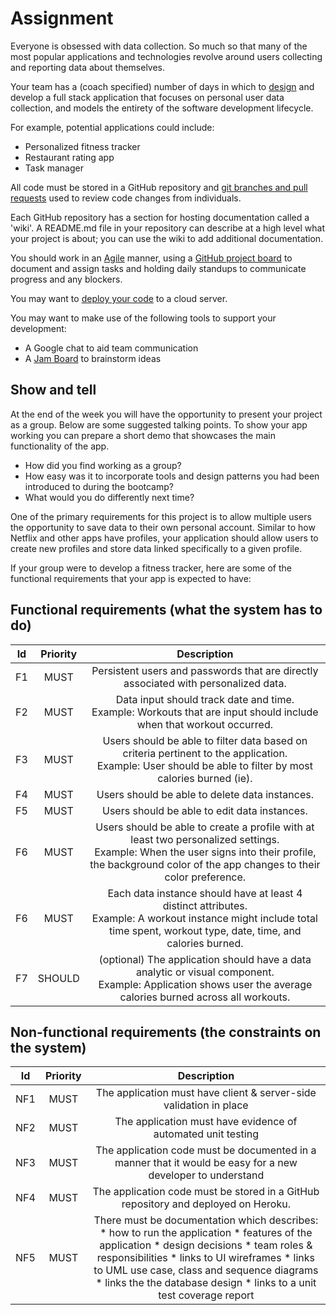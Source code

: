 # Assignment

Everyone is obsessed with data collection. So much so that many of the most popular applications and technologies revolve around users collecting and reporting data about themselves. 

Your team has a (coach specified) number of days in which to [design](https://multiverselearningproducts.github.io/curriculum/Bootcamp/Unit-6-End_Of_Bootcamp_Group_Project/0.6.4-Design) and develop a full stack application that focuses on personal user data collection, and models the entirety of the software development lifecycle. 

For example, potential applications could include:

* Personalized fitness tracker
* Restaurant rating app
* Task manager 

All code must be stored in a GitHub repository and [git branches and pull requests](https://multiverselearningproducts.github.io/curriculum/Bootcamp/Unit-6-End_Of_Bootcamp_Group_Project/0.6.6-Branching_and_Pull_Requests) used to review code changes from individuals.

Each GitHub repository has a section for hosting documentation called a 'wiki'. A README.md file in your repository can describe at a high level what your project is about; you can use the wiki to add additional documentation.

You should work in an [Agile](https://multiverselearningproducts.github.io/curriculum/Bootcamp/Unit-6-End_Of_Bootcamp_Group_Project/0.6.3-Agile_Development) manner, using a [GitHub project board](https://multiverselearningproducts.github.io/curriculum/Bootcamp/Unit-6-End_Of_Bootcamp_Group_Project/0.6.5-GitHub_Projects) to document and assign tasks and holding daily standups to communicate progress and any blockers.

You may want to [deploy your code](https://multiverselearningproducts.github.io/curriculum/Bootcamp/Unit-6-End_Of_Bootcamp_Group_Project/0.6.7-Deployment_with_Heroku) to a cloud server.

You may want to make use of the following tools to support your development:

* A Google chat to aid team communication
* A [Jam Board](https://jamboard.google.com/) to brainstorm ideas

## Show and tell

At the end of the week you will have the opportunity to present your project as a group. Below are some suggested talking points. To show your app working you can prepare a short demo that showcases the main functionality of the app.

* How did you find working as a group?
* How easy was it to incorporate tools and design patterns you had been introduced to during the bootcamp?
* What would you do differently next time?


One of the primary requirements for this project is to allow multiple users the opportunity to save data to their own personal account. Similar to how Netflix and other apps have profiles, your application should allow users to create new profiles and store data linked specifically to a given profile.
<br>

If your group were to develop a fitness tracker, here are some of the functional requirements that your app is expected to have:

## Functional requirements (what the system has to do)
| Id | Priority | Description |
|:---:|:---:|:---:|
| F1 | MUST | Persistent users and passwords that are directly associated with personalized data. |
| F2 | MUST | Data input should track date and time. <br> Example: Workouts that are input should include when that workout occurred. |
| F3 | MUST | Users should be able to filter data based on criteria pertinent to the application. <br> Example: User should be able to filter by most calories burned (ie). |
| F4 | MUST | Users should be able to delete data instances. |
| F5 | MUST | Users should be able to edit data instances. |
| F6 | MUST | Users should be able to create a profile with at least two personalized settings. <br> Example: When the user signs into their profile, the background color of the app changes to their color preference. |
| F6 | MUST | Each data instance should have at least 4 distinct attributes. <br> Example: A workout instance might include total time spent, workout type, date, time, and calories burned. |
| F7 | SHOULD | (optional) The application should have a data analytic or visual component. <br> Example: Application shows user the average calories burned across all workouts.  |

## Non-functional requirements (the constraints on the system)
| Id | Priority | Description |
|:---:|:---:|:---:|
| NF1 | MUST | The application must have client & server-side validation in place |
| NF2 | MUST | The application must have evidence of automated unit testing |
| NF3 | MUST | The application code must be documented in a manner that it would be easy for a new developer to understand |
| NF4 | MUST | The application code must be stored in a GitHub repository and deployed on Heroku. |
| NF5 | MUST | There must be documentation which describes:  * how to run the application * features of the application * design decisions * team roles & responsibilities * links to UI wireframes * links to UML use case, class and sequence diagrams * links the the database design * links to a unit test coverage report |

